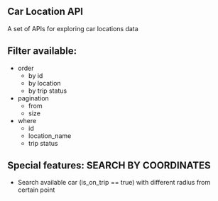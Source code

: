 ## Car Location API 
A set of APIs for exploring car locations data

## Filter available:
- order
	- by id
	- by location 
	- by trip status
- pagination
	- from
	- size
- where 
	- id
	- location_name
	- trip status


## Special features: SEARCH BY COORDINATES
- Search available car (is_on_trip == true) with different radius from certain point